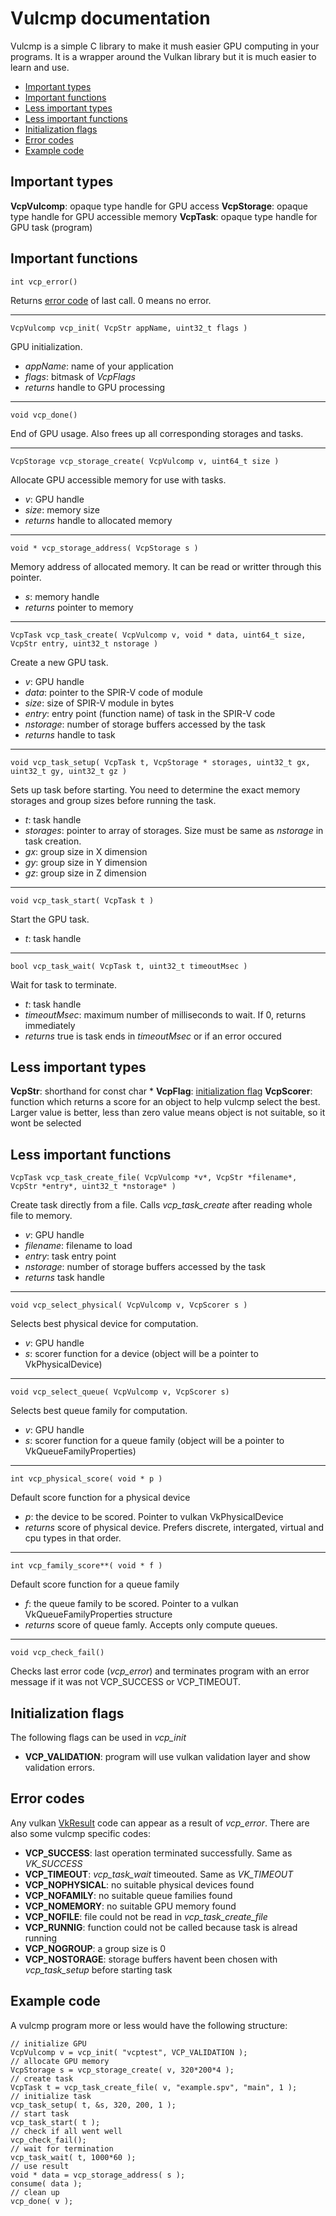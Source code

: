 # Vulcmp documentation

Vulcmp is a simple C library to make it mush easier GPU computing in your programs. 
It is a wrapper around the Vulkan library but it is much easier to learn and use.

* [Important types](#important-types)
* [Important functions](#important-functions)
* [Less important types](#less-important-types)
* [Less important functions](#less-important-functions)
* [Initialization flags](#initialization-flags)
* [Error codes](#error-codes)
* [Example code](#example-code)

## Important types

**VcpVulcomp**: opaque type handle for GPU access
**VcpStorage**: opaque type handle for GPU accessible memory
**VcpTask**: opaque type handle for GPU task (program)

## Important functions

    int vcp_error()
Returns [error code](#error-codes) of last call. 0 means no error.

---
    VcpVulcomp vcp_init( VcpStr appName, uint32_t flags )
GPU initialization.
- *appName*: name of your application
- *flags*: bitmask of *VcpFlags*
- *returns* handle to GPU processing

---
    void vcp_done()
End of GPU usage. Also frees up all corresponding storages and tasks.

---
    VcpStorage vcp_storage_create( VcpVulcomp v, uint64_t size )
Allocate GPU accessible memory for use with tasks.
- *v*: GPU handle
- *size*: memory size
- *returns* handle to allocated memory

---
    void * vcp_storage_address( VcpStorage s )
Memory address of allocated memory. It can be read or writter through this pointer.
- *s*: memory handle
- *returns* pointer to memory

---
    VcpTask vcp_task_create( VcpVulcomp v, void * data, uint64_t size, VcpStr entry, uint32_t nstorage )
Create a new GPU task.
- *v*: GPU handle
- *data*: pointer to the SPIR-V code of module
- *size*: size of SPIR-V module in bytes
- *entry*: entry point (function name) of task in the SPIR-V code
- *nstorage*: number of storage buffers accessed by the task
- *returns* handle to task

---
    void vcp_task_setup( VcpTask t, VcpStorage * storages, uint32_t gx, uint32_t gy, uint32_t gz )
Sets up task before starting. You need to determine the exact memory storages and group sizes before running the task.
- *t*: task handle
- *storages*: pointer to array of storages. Size must be same as *nstorage* in task creation.
- *gx*: group size in X dimension
- *gy*: group size in Y dimension
- *gz*: group size in Z dimension

---
    void vcp_task_start( VcpTask t )
Start the GPU task.
- *t*: task handle

---
    bool vcp_task_wait( VcpTask t, uint32_t timeoutMsec )
Wait for task to terminate.
- *t*: task handle
- *timeoutMsec*: maximum number of milliseconds to wait. If 0, returns immediately
- *returns* true is task ends in *timeoutMsec* or if an error occured

## Less important types

**VcpStr**: shorthand for const char *
**VcpFlag**: [initialization flag](#initialization-flags)
**VcpScorer**: function which returns a score for an object to help vulcmp select the best. 
 Larger value is better, less than zero value means object is not suitable, so it wont be selected

## Less important functions

    VcpTask vcp_task_create_file( VcpVulcomp *v*, VcpStr *filename*, VcpStr *entry*, uint32_t *nstorage* )
Create task directly from a file. Calls *vcp_task_create* after reading whole file to memory.
- *v*: GPU handle
- *filename*: filename to load
- *entry*: task entry point
- *nstorage*: number of storage buffers accessed by the task
- *returns* task handle

---
    void vcp_select_physical( VcpVulcomp v, VcpScorer s )
Selects best physical device for computation.
- *v*: GPU handle
- *s*: scorer function for a device (object will be a pointer to VkPhysicalDevice)

---
    void vcp_select_queue( VcpVulcomp v, VcpScorer s)
Selects best queue family for computation.
- *v*: GPU handle
- *s*: scorer function for a queue family (object will be a pointer to VkQueueFamilyProperties)

---
    int vcp_physical_score( void * p )
Default score function for a physical device
- *p*: the device to be scored. Pointer to vulkan VkPhysicalDevice
- *returns* score of physical device. Prefers discrete, intergated, virtual and cpu types in that order.

---
    int vcp_family_score**( void * f )
Default score function for a queue family
- *f*: the queue family to be scored. Pointer to a vulkan VkQueueFamilyProperties structure
- *returns* score of queue famly. Accepts only compute queues.

---
    void vcp_check_fail()
Checks last error code (*vcp_error*) and terminates program with an error message if it was not VCP_SUCCESS or VCP_TIMEOUT.

## Initialization flags

The following flags can be used in *vcp_init*

- **VCP_VALIDATION**: program will use vulkan validation layer and show validation errors.

## Error codes

Any vulkan [VkResult](https://registry.khronos.org/vulkan/specs/1.3-extensions/man/html/VkResult.html) code can appear as a result of *vcp_error*. There are also some vulcmp specific codes:

- **VCP_SUCCESS**: last operation terminated successfully. Same as *VK_SUCCESS*
- **VCP_TIMEOUT**: *vcp_task_wait* timeouted. Same as *VK_TIMEOUT*
- **VCP_NOPHYSICAL**: no suitable physical devices found
- **VCP_NOFAMILY**: no suitable queue families found
- **VCP_NOMEMORY**: no suitable GPU memory found
- **VCP_NOFILE**: file could not be read in *vcp_task_create_file*
- **VCP_RUNNIG**: function could not be called because task is alread running
- **VCP_NOGROUP**: a group size is 0
- **VCP_NOSTORAGE**: storage buffers havent been chosen with *vcp_task_setup* before starting task

## Example code
   
A vulcmp program more or less would have the following structure:

    // initialize GPU
    VcpVulcomp v = vcp_init( "vcptest", VCP_VALIDATION );
    // allocate GPU memory
    VcpStorage s = vcp_storage_create( v, 320*200*4 );
    // create task
    VcpTask t = vcp_task_create_file( v, "example.spv", "main", 1 );
    // initialize task
    vcp_task_setup( t, &s, 320, 200, 1 );
    // start task
    vcp_task_start( t );
    // check if all went well
    vcp_check_fail();
    // wait for termination
    vcp_task_wait( t, 1000*60 );
    // use result
    void * data = vcp_storage_address( s );
    consume( data );
    // clean up
    vcp_done( v );
    
